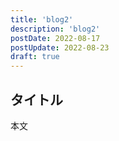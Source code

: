 ```yaml
---
title: 'blog2'
description: 'blog2'
postDate: 2022-08-17
postUpdate: 2022-08-23
draft: true
---
```


## タイトル

本文
